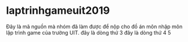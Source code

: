 ﻿# laptrinhgameuit2019
Đây là mã nguồn mà nhóm đã làm được để nộp cho đồ án môn nhập môn lập trình game của trường UIT.
đây là dòng thứ 3
đây là dòng thứ 4 5
